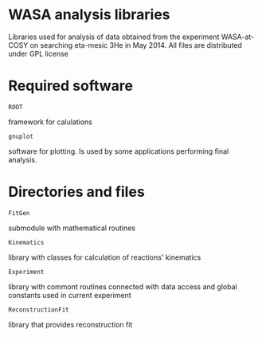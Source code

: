 WASA analysis libraries
=======================
Libraries used for analysis of data obtained from the experiment WASA-at-COSY on searching eta-mesic 3He in May 2014.
All files are distributed under GPL license


Required software
=================
	ROOT
framework for calulations

	gnuplot
software for plotting. Is used by some applications performing final analysis.


Directories and files
=====================
	FitGen
submodule with mathematical routines

	Kinematics
library with classes for calculation of reactions' kinematics

	Experiment
library with commont routines connected with data access and global constants used in current experiment

	ReconstructionFit
library that provides reconstruction fit


